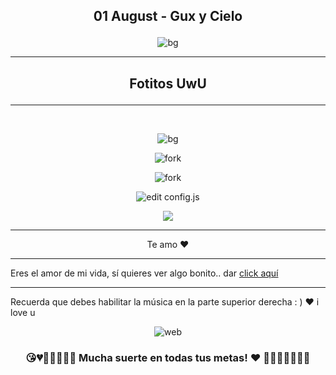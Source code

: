 ## <p align="center"> 01 August - Gux y Cielo </p>
<p align="center"> <img src="/imagesGithub/Love_01.png" alt="bg" /> </p>

<hr>

## <p align="center"> Fotitos UwU </p>

<hr>
</br>
<p align="center"> <img src="/imagesGithub/Love_02.jpeg" alt="bg" /> </p>

<p align="center"> <img src="/imagesGithub/Love_03.jpeg" alt="fork" /> </p>

<p align="center"> <img src="/imagesGithub/Love_04.jpeg" alt="fork" /> </p>

<p align="center"> <img src="/imagesGithub/Love_05.jpeg" alt="edit config.js" /> </p>

<p align="center"> <img src="/imagesGithub/Love_06.jpeg"  /> </p>

<hr>
<p align="center"> Te amo ♥ </p>
<hr>

Eres el amor de mi vida, sí quieres ver algo bonito.. dar [click aquí](https://nestor36.github.io/)
<hr> Recuerda que debes habilitar la música en la parte superior derecha : ) ♥ i love u
<p align="center"> <img src="/img/logi.gif" alt="web" /> </p>

### <p align="center">😘💔💙💓💝💟💑 Mucha suerte en todas tus metas! ♥ 💚💗💘💖💞💋👄</p>
